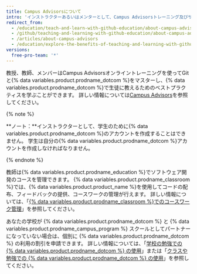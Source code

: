 ```yaml
---
title: Campus Advisorsについて
intro: 'インストラクターあるいはメンターとして、Campus Advisorsトレーニング及びサポートと共に学校での{% data variables.product.prodname_dotcom %}の利用について学んでください。'
redirect_from:
  - /education/teach-and-learn-with-github-education/about-campus-advisors
  - /github/teaching-and-learning-with-github-education/about-campus-advisors
  - /articles/about-campus-advisors
  - /education/explore-the-benefits-of-teaching-and-learning-with-github-education/about-campus-advisors
versions:
  free-pro-team: '*'
---
```

教授、教師、メンバーはCampus Advisorsオンライントレーニングを使ってGitと{% data variables.product.prodname_dotcom %}をマスターし、{% data variables.product.prodname_dotcom %}で生徒に教えるためのベストプラクティスを学ぶことができます。  詳しい情報については[Campus Advisors](https://education.github.com/teachers/advisors)を参照してください。

{% note %}

**ノート：**インストラクターとして、学生のために{% data variables.product.prodname_dotcom %}のアカウントを作成することはできません。 学生は自分の{% data variables.product.prodname_dotcom %}アカウントを作成しなければなりません。

{% endnote %}

教師は{% data variables.product.prodname_education %}でソフトウェア開発のコースを管理できます。 {% data variables.product.prodname_classroom %}では、{% data variables.product.product_name %}を使用してコードの配布、フィードバックの提供、コースワークの管理が行えます。 詳しい情報については、「[{% data variables.product.prodname_classroom %}でのコースワーク管理](/education/manage-coursework-with-github-classroom)」を参照してください。

あなたの学校が {% data variables.product.prodname_dotcom %} と {% data variables.product.prodname_campus_program %} スクールとしてパートナーになっていない場合は、個別に {% data variables.product.prodname_dotcom %} の利用の割引を申請できます。 詳しい情報については、「[学校の勉強での {% data variables.product.prodname_dotcom %} の使用](/education/teach-and-learn-with-github-education/use-github-for-your-schoolwork)」または「[クラスや勉強での {% data variables.product.prodname_dotcom %} の使用](/education/teach-and-learn-with-github-education/use-github-in-your-classroom-and-research/)」を参照してください。
